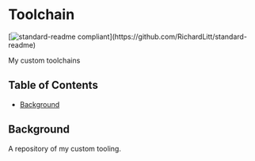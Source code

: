 # Toolchain

[![standard-readme compliant](https://img.shields.io/badge/readme%20style-standard-brightgreen.svg?)](https://github.com/RichardLitt/standard-readme)

My custom toolchains

## Table of Contents

- [Background](#background)

## Background

A repository of my custom tooling.

